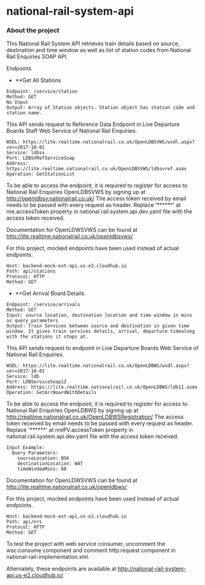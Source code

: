 # national-rail-system-api

### About the project

This National Rail System API retrieves train details based on source, destination and time window as well as list of station codes from National Rail Enquiries SOAP API.

Endpoints
*  **Get All Stations

```
Endpoint: /service/station
Method: GET
No Input
Output: Array of Station objects. Station object has station code and station name.
```

This API sends request to Reference Data Endpoint in Live Departure Boards Staff Web Service of National Rail Enquiries.
```
WSDL: https://lite.realtime.nationalrail.co.uk/OpenLDBSVWS/wsdl.aspx?ver=2017-10-01
Service: ldbsv
Port: LDBSVRefServiceSoap
Address: https://lite.realtime.nationalrail.co.uk/OpenLDBSVWS/ldbsvref.asmx
Operation: GetStationList
```
To be able to access the endpoint, it is required to register for access to National Rail Enquiries OpenLDBSVWS by signing up at http://openldbsv.nationalrail.co.uk/
The access token received by email needs to be passed with every request as header. Replace '******' at nre.accessToken property in national.rail.system.api.dev.yaml file with the access token received.

Documentation for OpenLDWSVWS can be found at http://lite.realtime.nationalrail.co.uk/openldbsvws/

For this project, mocked endpoints have been used instead of actual endpoints.
```
Host: backend-mock-ext-api.us-e2.cloudhub.io
Path: api/stations
Protocol: HTTP
Method: GET 
```

* **Get Arrival Board Details

```
Endpoint: /service/arrivals
Method: GET
Input: source location, destination location and time window in mins as query parameters
Output: Train Services between source and destination in given time window. It gives train services details, arrival, departure timealong with the stations it stops at.
```
This API sends request to endpoint in Live Departure Boards Web Service of National Rail Enquiries.
```
WSDL: https://lite.realtime.nationalrail.co.uk/OpenLDBWS/wsdl.aspx?ver=2017-10-01
Service: ldb
Port: LDBServiceSoap12
Address: https://lite.realtime.nationalrail.co.uk/OpenLDBWS/ldb11.asmx
Operation: GetArrBoardWithDetails
```
To be able to access the endpoint, it is required to register for access to National Rail Enquiries OpenLDBWS by signing up at http://realtime.nationalrail.co.uk/OpenLDBWSRegistration/
The access token received by email needs to be passed with every request as header. Replace '******' at nrePV.accessToken property in national.rail.system.api.dev.yaml file with the access token received.
```
Input Example:
  Query Parameters:
    sourceLocation: BSK
    destinationLocation: WAT
    timeWindowMins: 60
```
        
Documentation for OpenLDWSVWS can be found at http://lite.realtime.nationalrail.co.uk/openldbws/

For this project, mocked endpoints have been used instead of actual endpoints.
```
Host: backend-mock-ext-api.us-e2.cloudhub.io
Path: api/nrs
Protocol: HTTP
Method: GET
```
To test the project with web service consumer, uncomment the wsc:consume component and comment http:request component in national-rail-implementation.xml.

Alternately, these endpoints are available at http://national-rail-system-api.us-e2.cloudhub.io/


